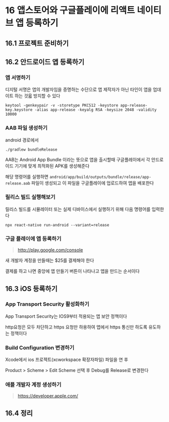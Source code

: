 # 16 앱스토어와 구글플레이에 리액트 네이티브 앱 등록하기

## 16.1 프로젝트 준비하기

## 16.2 안드로이드 앱 등록하기

### 앱 서명하기

디지털 서명은 앱의 개발자임을 증명하는 수단으로 앱 제작자가 아닌 타인이 앱을 업데이트 하는 것읇 방지할 수 있다

```
keytool -genkeypair -v -storetype PKCS12 -keystore app-release-key.keystore -alias app-release -keyalg RSA -keysize 2048 -validity 10000
```

### AAB 파일 생성하기

android 경로에서
```
./gradlew bundleRelease
```

AAB는 Android App Bundle 이라는 뜻으로 앱을 출시할때 구글플레이에서 각 안드로이드 기기에 맞게 최적화된 APK를 생성해준다

해당 명령어를 실행하면 `android/app/build/outputs/bundle/release/app-release.aab` 파일이 생성되고 이 파일을 구글플레이에 업로드하여 앱을 배포한다

### 릴리스 빌드 실행해보기

릴리스 빌드를 시뮬레이터 또는 실제 디바이스에서 실행하기 위해 다음 명령어를 입력한다

```
npx react-native run-android --variant=release
```

### 구글 플레이에 앱 등록하기

> http://play.google.com/console

새 개발자 계정을 만들때는 $25를 결제해야 한다

결제를 하고 나면 중앙에 앱 만들기 버튼이 나타나고 앱을 만드는 순서이다

## 16.3 iOS  등록하기

### App Transport Security 활성화하기

App Transport Security는 IOS9부터 적용되는 앱 보안 정책이다

http요청은 모두 차단하고 https 요청만 하용하여 앱에서 https 통신만 하도록 유도하는 정책이다

### Build Configuration 변경하기

Xcode에서 ios 프로젝트(xcworkspace 확장자파일) 파일을 연 후 

Product > Scheme > Edit Scheme 선택 후 Debug를 Release로 변경한다

### 애플 개발자 계정 생성하기

> https://developer.apple.com/

## 16.4 정리
